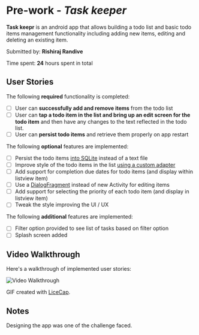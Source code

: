 # Pre-work - *Task keeper*

**Task keepr** is an android app that allows building a todo list and basic todo items management functionality including adding new items, editing and deleting an existing item.

Submitted by: **Rishiraj Randive**

Time spent: **24** hours spent in total

## User Stories

The following **required** functionality is completed:

* [ ] User can **successfully add and remove items** from the todo list
* [ ] User can **tap a todo item in the list and bring up an edit screen for the todo item** and then have any changes to the text reflected in the todo list.
* [ ] User can **persist todo items** and retrieve them properly on app restart

The following **optional** features are implemented:

* [ ] Persist the todo items [into SQLite](http://guides.codepath.com/android/Persisting-Data-to-the-Device#sqlite) instead of a text file
* [ ] Improve style of the todo items in the list [using a custom adapter](http://guides.codepath.com/android/Using-an-ArrayAdapter-with-ListView)
* [ ] Add support for completion due dates for todo items (and display within listview item)
* [ ] Use a [DialogFragment](http://guides.codepath.com/android/Using-DialogFragment) instead of new Activity for editing items
* [ ] Add support for selecting the priority of each todo item (and display in listview item)
* [ ] Tweak the style improving the UI / UX

The following **additional** features are implemented:

* [ ] Filter option provided to see list of tasks based on filter option
* [ ] Splash screen added

## Video Walkthrough

Here's a walkthrough of implemented user stories:

<img src='http://i.imgur.com/1EaYRp8.gif' title='Video Walkthrough' width='' alt='Video Walkthrough' />

GIF created with [LiceCap](http://www.cockos.com/licecap/).

## Notes
Designing the app was one of the challenge faced.
